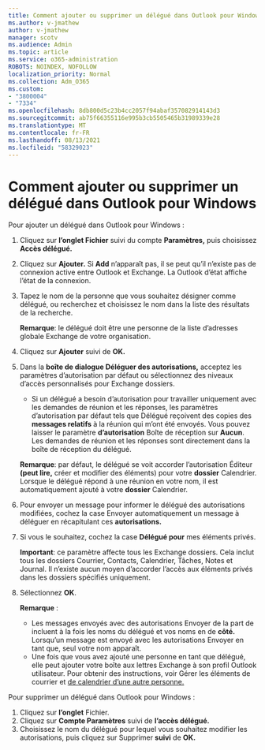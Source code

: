 ```yaml
---
title: Comment ajouter ou supprimer un délégué dans Outlook pour Windows
ms.author: v-jmathew
author: v-jmathew
manager: scotv
ms.audience: Admin
ms.topic: article
ms.service: o365-administration
ROBOTS: NOINDEX, NOFOLLOW
localization_priority: Normal
ms.collection: Adm_O365
ms.custom:
- "3800004"
- "7334"
ms.openlocfilehash: 8db800d5c23b4cc2057f94abaf357082914143d3
ms.sourcegitcommit: ab75f66355116e995b3cb5505465b31989339e28
ms.translationtype: MT
ms.contentlocale: fr-FR
ms.lasthandoff: 08/13/2021
ms.locfileid: "58329023"
---
```

# <a name="how-to-add-or-remove-a-delegate-in-outlook-for-windows"></a>Comment ajouter ou supprimer un délégué dans Outlook pour Windows

Pour ajouter un délégué dans Outlook pour Windows : 

1. Cliquez sur **l’onglet Fichier** suivi du compte **Paramètres,** puis choisissez **Accès délégué.**
2. Cliquez sur **Ajouter.** Si **Add** n’apparaît pas, il se peut qu’il n’existe pas de connexion active entre Outlook et Exchange. La Outlook d’état affiche l’état de la connexion.
3. Tapez le nom de la personne que vous souhaitez désigner comme délégué, ou recherchez et choisissez le nom dans la liste des résultats de la recherche.

    **Remarque**: le délégué doit être une personne de la liste d’adresses globale Exchange de votre organisation.
4. Cliquez sur **Ajouter** suivi de **OK.**
5. Dans la **boîte de dialogue Déléguer des autorisations,** acceptez les paramètres d’autorisation par défaut ou sélectionnez des niveaux d’accès personnalisés pour Exchange dossiers.

    - Si un délégué a besoin d’autorisation pour travailler uniquement avec les demandes de réunion et les réponses, les paramètres d’autorisation par défaut tels que Délégué reçoivent des copies des **messages relatifs** à la réunion qui m’ont été envoyés. Vous pouvez laisser le paramètre **d’autorisation** Boîte de réception sur **Aucun**. Les demandes de réunion et les réponses sont directement dans la boîte de réception du délégué.

    **Remarque**: par défaut, le délégué se voit accorder l’autorisation Éditeur **(peut lire,** créer et modifier des éléments) pour votre **dossier** Calendrier. Lorsque le délégué répond à une réunion en votre nom, il est automatiquement ajouté à votre **dossier** Calendrier.

5. Pour envoyer un message pour informer le délégué des autorisations modifiées, cochez la case Envoyer automatiquement un message à déléguer en récapitulant ces **autorisations.**
6. Si vous le souhaitez, cochez la case **Délégué pour** mes éléments privés.

    **Important**: ce paramètre affecte tous les Exchange dossiers. Cela inclut tous les dossiers Courrier, Contacts, Calendrier, Tâches, Notes et Journal. Il n’existe aucun moyen d’accorder l’accès aux éléments privés dans les dossiers spécifiés uniquement.

7. Sélectionnez **OK**.

    **Remarque** :
    - Les messages envoyés avec des autorisations Envoyer de la part de incluent à la fois les noms du délégué et vos noms en de **côté.** Lorsqu’un message est envoyé avec les autorisations Envoyer en tant que, seul votre nom apparaît.
    - Une fois que vous avez ajouté une personne en tant que délégué, elle peut ajouter votre boîte aux lettres Exchange à son profil Outlook utilisateur. Pour obtenir des instructions, voir Gérer les éléments de courrier et [de calendrier d’une autre personne.](https://support.microsoft.com/office/manage-another-person-s-mail-and-calendar-items-afb79d6b-2967-43b9-a944-a6b953190af5)

Pour supprimer un délégué dans Outlook pour Windows :

1. Cliquez sur **l’onglet** Fichier.
2. Cliquez sur **Compte Paramètres** suivi de **l’accès délégué.**
3. Choisissez le nom du délégué pour lequel vous souhaitez modifier les autorisations, puis cliquez sur Supprimer **suivi** de **OK.**
